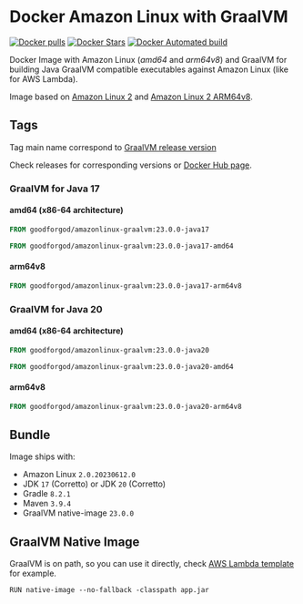 # Docker Amazon Linux with GraalVM

[![Docker pulls](https://img.shields.io/docker/pulls/goodforgod/amazonlinux-graalvm.svg)](https://registry.hub.docker.com/v2/repositories/goodforgod/amazonlinux-graalvm/)
[![Docker Stars](https://img.shields.io/docker/stars/goodforgod/amazonlinux-graalvm.svg)](https://registry.hub.docker.com/v2/repositories/goodforgod/amazonlinux-graalvm/)
[![Docker Automated build](https://img.shields.io/docker/automated/goodforgod/amazonlinux-graalvm.svg?maxAge=31536000)](https://registry.hub.docker.com/v2/repositories/goodforgod/amazonlinux-graalvm/)

Docker Image with Amazon Linux (*amd64* and *arm64v8*) and GraalVM for building Java GraalVM compatible executables against Amazon Linux (like for AWS Lambda).

Image based on [Amazon Linux 2](https://hub.docker.com/_/amazonlinux/) and [Amazon Linux 2 ARM64v8](https://hub.docker.com/r/arm64v8/amazonlinux).

## Tags

Tag main name correspond to [GraalVM release version](https://github.com/graalvm/graalvm-ce-builds)

Check releases for corresponding versions or [Docker Hub page](https://hub.docker.com/repository/docker/goodforgod/amazonlinux-graalvm/tags?page=1&ordering=last_updated).

### GraalVM for Java 17

#### amd64 (x86-64 architecture)
```dockerfile
FROM goodforgod/amazonlinux-graalvm:23.0.0-java17
```

```dockerfile
FROM goodforgod/amazonlinux-graalvm:23.0.0-java17-amd64
```

#### arm64v8
```dockerfile
FROM goodforgod/amazonlinux-graalvm:23.0.0-java17-arm64v8
```

### GraalVM for Java 20

#### amd64 (x86-64 architecture)
```dockerfile
FROM goodforgod/amazonlinux-graalvm:23.0.0-java20
```

```dockerfile
FROM goodforgod/amazonlinux-graalvm:23.0.0-java20-amd64
```

#### arm64v8  
```dockerfile
FROM goodforgod/amazonlinux-graalvm:23.0.0-java20-arm64v8
```

## Bundle

Image ships with:
- Amazon Linux `2.0.20230612.0`
- JDK `17` (Corretto) or JDK `20` (Corretto)
- Gradle `8.2.1`
- Maven `3.9.4`
- GraalVM native-image `23.0.0`

## GraalVM Native Image

GraalVM is on path, so you can use it directly, check [AWS Lambda template](https://github.com/GoodforGod/micronaut-awslambda-function-template/blob/master/Dockerfile) for example.

```shell
RUN native-image --no-fallback -classpath app.jar
```
